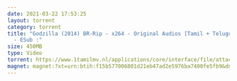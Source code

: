 ```yaml
---
date: 2021-03-22 17:53:25
layout: torrent
category: torrent
title: "Godzilla (2014) BR-Rip - x264 - Original Audios [Tamil + Telugu] - 450MB
  - ESub :"
size: 450MB
type: Video
torrent: https://www.1tamilmv.nl/applications/core/interface/file/attachment.php?id=74456
magnet: magnet:?xt=urn:btih:f15b577006801d21eb47ad2e5976ba7400fe5fb9&dn=www.1TamilMV.nl%20-%20Godzilla%20(2014)%20BR-Rip%20-%20%5bTamil%20%2b%20Telugu%5d%20-%20450MB%20-%20ESub.mkv&tr=udp%3a%2f%2fp4p.arenabg.com%3a1337%2fannounce&tr=http%3a%2f%2fpow7.com%3a80%2fannounce&tr=udp%3a%2f%2ftracker.tiny-vps.com%3a6969%2fannounce&tr=http%3a%2f%2ftracker2.itzmx.com%3a6961%2fannounce&tr=udp%3a%2f%2f151.80.120.114%3a2710%2fannounce&tr=udp%3a%2f%2f9.rarbg.com%3a2790%2fannounce&tr=udp%3a%2f%2f9.rarbg.to%3a2740%2fannounce&tr=udp%3a%2f%2fopen.stealth.si%3a80%2fannounce&tr=udp%3a%2f%2ftracker.leechers-paradise.org%3a6969%2fannounce&tr=udp%3a%2f%2ftracker.opentrackr.org%3a1337%2fannounce&tr=http%3a%2f%2ft.nyaatracker.com%3a80%2fannounce
---
```

